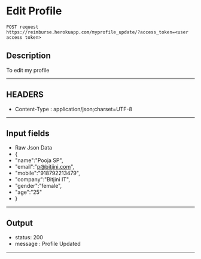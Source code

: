 # Edit Profile

    POST request
    https://reimburse.herokuapp.com/myprofile_update/?access_token=<user access token>

## Description
To edit my profile

***

## HEADERS

- Content-Type : application/json;charset=UTF-8

***

## Input fields

- Raw Json Data
- {  
-   "name":"Pooja SP",
-   "email":"p@bitjini.com",
-   "mobile":"918792213479",
-   "company":"Bitjini IT",
-   "gender":"female",
-   "age":"25"
- }
    
***

## Output

- status: 200
- message : Profile Updated

***
